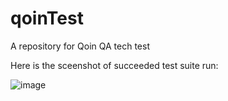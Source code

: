 # qoinTest
A repository for Qoin QA tech test

Here is the sceenshot of succeeded test suite run:

![image](https://github.com/rasaarah/qoinTest/assets/22090022/c8b15c26-950a-4d73-8c91-f7b4f66ee6b7)
